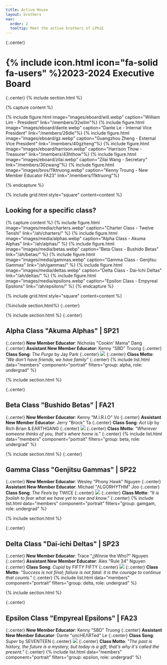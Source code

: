```yaml
---
title: Active House
layout: brothers
nav:
  order: 2
  tooltip: Meet the active brothers of LPhiE
---
```


{:.center}
# {% include icon.html icon="fa-solid fa-users" %}2023-2024 Executive Board
{:.center}
{% include section.html %}

{% capture content %}

{% include figure.html image="images/eboard/will.webp" caption="William Lim - President" link="/members/32wlim"%}
{% include figure.html image="images/eboard/dante.webp" caption="Dante Le - Internal Vice President" link="/members/26dle"%}
{% include figure.html image="images/eboard/gz.webp" caption="Guangzhou Zheng - External Vice President" link="/members/40gzheng"%}
{% include figure.html image="images/eboard/harrison.webp" caption="Harrison Thow - Treasurer" link="/members/43hthow"%}
{% include figure.html image="images/eboard/zilai.webp" caption="Zilai Wang - Secretary" link="/members/30zwang"%}
{% include figure.html image="images/bros/11ktruong.webp" caption="Kenny Troung - New Member Educator FA23" link="/members/11ktruong"%}


{% endcapture %}

{% include grid.html style="square" content=content %}


<h2>Looking for a specific class?</h2>

{% capture content %}
{% include figure.html image="images/media/charters.webp" caption="Charter Class - Twelve Tenshi" link="/ah/charters/" %}
{% include figure.html image="images/media/alphas.webp" caption="Alpha Class - Akuma Alphas" link="/ah/alphas/" %}
{% include figure.html image="images/media/betas.webp" caption="Beta Class - Bushido Betas" link="/ah/betas/" %}
{% include figure.html image="images/media/gammas.webp" caption="Gamma Class - Genjitsu Gammas" link="/ah/gammas/" %}
{% include figure.html image="images/media/deltas.webp" caption="Delta Class - Dai-Ichi Deltas" link="/ah/deltas/" %}
{% include figure.html image="images/media/epsilons.webp" caption="Epsilon Class - Empyreal Epsilons" link="/ah/epsilons/" %}
{% endcapture %}

{% include grid.html style="square" content=content %}

{%include section.html%} 
{:.center}

{% include section.html %}
{:.center}
## Alpha Class "Akuma Alphas" | SP21
{:.center}
**New Member Educator**: Nicholas "Cookin' Mama" Dang
{:.center}
**Assistant New Member Educator**: Kenny "SBD" Truong
{:.center}
**Class Song**: _The Purge_ by Jay Park 
{:.center}
![](https://open.spotify.com/track/1AImhVnSRsY4svcZRAtE5l?si=3114240e97244dcc)
{:.center}
**Class Motto**: _"We don't have friends, we have family"_
{:.center}
{% include list.html data="members" component="portrait" filters="group: alpha, role: undergrad" %}

{% include section.html %}

{:.center}
## Beta Class "Bushido Betas" | FA21
{:.center}
**New Member Educator**: Kenny "M.I.R.I.O" Vo
{:.center}
**Assistant New Member Educator**: Jerry "Brock" Ta
{:.center}
**Class Song**: _Act Up_ by Rich Brian & EARTHGANG 
{:.center}
![](https://open.spotify.com/track/36Ajx3OHw1qOAjS4tJs38V?si=020b2f65eed34701)
{:.center}
**Class Motto**: _"Wherever someone thinks of you, that's where home is."_
{:.center}
{% include list.html data="members" component="portrait" filters="group: beta, role: undergrad" %}

{% include section.html %}
{:.center}
## Gamma Class "Genjitsu Gammas" | SP22
{:.center}
**New Member Educator**: Wesley "Phony Hawk" Nguyen
{:.center}
**Assistant New Member Educator**: Michael "ΛLGORHYTHM" Joo
{:.center}
**Class Song**: _The Feels_ by TWICE 
{:.center}
![](https://open.spotify.com/track/1XyzcGhmO7iUamSS94XfqY?si=69da87a009bc4830)
{:.center}
**Class Motto**: _"It is foolish to fear what we have yet to see and know."_
{:.center}
{% include list.html data="members" component="portrait" filters="group: gamgam, role: undergrad" %}

{% include section.html %}


{:.center}
## Delta Class "Dai-ichi Deltas" | SP23
{:.center}
**New Member Educator**: Trace "¿Winnie the Who?" Nguyen
{:.center}
**Assistant New Member Educator**: Alex "Rule 34" Nguyen
{:.center}
**Class Song**: _Cupid_ by FIFTY FIFTY 
{:.center}
![](https://open.spotify.com/track/5mg3VB3Qh7jcR5kAAC4DSV?si=ade3e6aba87b40c9)
{:.center}
**Class Motto**: _"Success is not final; failure is not fatal: it is the courage to continue that counts."_
{:.center}
{% include list.html data="members" component="portrait" filters="group: delta, role: undergrad" %}

{% include section.html %}

{:.center}
## Epsilon Class "Empyreal Epsilons" | FA23
{:.center}
**New Member Educator**: Kenny "SBD" Truong
{:.center}
**Assistant New Member Educator**: Dante "uncHEΛRTed" Le
{:.center}
**Class Song**: _Super_ by SEVENTEEN 
{:.center}
![](https://open.spotify.com/track/3AOf6YEpxQ894FmrwI9k96?si=94078c8da4f54654)
{:.center}
**Class Motto**: _"The past is history, the future is a mystery, but today is a gift, that's why it's called the present."_
{:.center}
{% include list.html data="members" component="portrait" filters="group: epsilon, role: undergrad" %}
